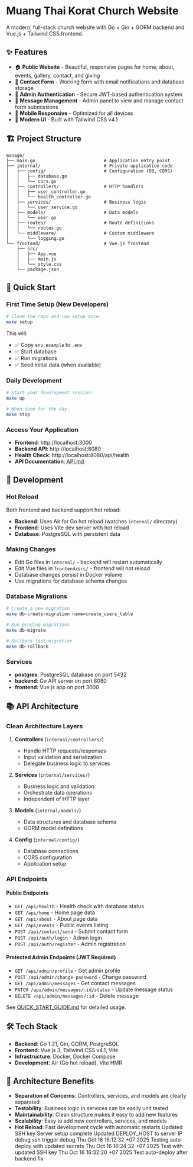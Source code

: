 # Muang Thai Korat Church Website

A modern, full-stack church website with Go + Gin + GORM backend and Vue.js + Tailwind CSS frontend.

## ✨ Features

- 🏠 **Public Website** - Beautiful, responsive pages for home, about, events, gallery, contact, and giving
- 📧 **Contact Form** - Working form with email notifications and database storage
- 🔐 **Admin Authentication** - Secure JWT-based authentication system
- 💬 **Message Management** - Admin panel to view and manage contact form submissions
- 📱 **Mobile Responsive** - Optimized for all devices
- 🎨 **Modern UI** - Built with Tailwind CSS v4.1

## 🏗️ Project Structure

```
manage/
├── main.go                          # Application entry point
├── internal/                        # Private application code
│   ├── config/                      # Configuration (DB, CORS)
│   │   ├── database.go
│   │   └── cors.go
│   ├── controllers/                 # HTTP handlers
│   │   ├── user_controller.go
│   │   └── health_controller.go
│   ├── services/                    # Business logic
│   │   └── user_service.go
│   ├── models/                      # Data models
│   │   └── user.go
│   ├── routes/                      # Route definitions
│   │   └── routes.go
│   └── middleware/                  # Custom middleware
│       └── logging.go
└── frontend/                        # Vue.js frontend
    ├── src/
    │   ├── App.vue
    │   ├── main.js
    │   └── style.css
    └── package.json
```

## 🚀 Quick Start

### First Time Setup (New Developers)

```bash
# Clone the repo and run setup once:
make setup
```

This will:

- ✅ Copy `env.example` to `.env`
- ✅ Start database
- ✅ Run migrations
- ✅ Seed initial data (when available)

### Daily Development

```bash
# Start your development session:
make up

# When done for the day:
make stop
```

### Access Your Application

- **Frontend**: http://localhost:3000
- **Backend API**: http://localhost:8080
- **Health Check**: http://localhost:8080/api/health
- **API Documentation**: [API.md](./API.md)

## 🔧 Development

### Hot Reload

Both frontend and backend support hot reload:

- **Backend**: Uses Air for Go hot reload (watches `internal/` directory)
- **Frontend**: Uses Vite dev server with hot reload
- **Database**: PostgreSQL with persistent data

### Making Changes

- Edit Go files in `internal/` - backend will restart automatically
- Edit Vue files in `frontend/src/` - frontend will hot reload
- Database changes persist in Docker volume
- Use migrations for database schema changes

### Database Migrations

```bash
# Create a new migration
make db-create-migration name=create_users_table

# Run pending migrations
make db-migrate

# Rollback last migration
make db-rollback
```

### Services

- **postgres**: PostgreSQL database on port 5432
- **backend**: Go API server on port 8080
- **frontend**: Vue.js app on port 3000

## 📚 API Architecture

### Clean Architecture Layers

1. **Controllers** (`internal/controllers/`)

   - Handle HTTP requests/responses
   - Input validation and serialization
   - Delegate business logic to services

2. **Services** (`internal/services/`)

   - Business logic and validation
   - Orchestrate data operations
   - Independent of HTTP layer

3. **Models** (`internal/models/`)

   - Data structures and database schema
   - GORM model definitions

4. **Config** (`internal/config/`)
   - Database connections
   - CORS configuration
   - Application setup

### API Endpoints

#### Public Endpoints

- `GET /api/health` - Health check with database status
- `GET /api/home` - Home page data
- `GET /api/about` - About page data
- `GET /api/events` - Public events listing
- `POST /api/contact/send` - Submit contact form
- `POST /api/auth/login` - Admin login
- `POST /api/auth/register` - Admin registration

#### Protected Admin Endpoints (JWT Required)

- `GET /api/admin/profile` - Get admin profile
- `POST /api/admin/change-password` - Change password
- `GET /api/admin/messages` - Get contact messages
- `PATCH /api/admin/messages/:id/status` - Update message status
- `DELETE /api/admin/messages/:id` - Delete message

See [QUICK_START_GUIDE.md](./QUICK_START_GUIDE.md) for detailed usage.

## 🛠️ Tech Stack

- **Backend**: Go 1.21, Gin, GORM, PostgreSQL
- **Frontend**: Vue.js 3, Tailwind CSS v4.1, Vite
- **Infrastructure**: Docker, Docker Compose
- **Development**: Air (Go hot reload), Vite HMR

## 🎯 Architecture Benefits

- **Separation of Concerns**: Controllers, services, and models are clearly separated
- **Testability**: Business logic in services can be easily unit tested
- **Maintainability**: Clean structure makes it easy to add new features
- **Scalability**: Easy to add new controllers, services, and models
- **Hot Reload**: Fast development cycle with automatic restarts
Updated SSH key
Server setup complete
Updated DEPLOY_HOST to server IP
debug ssh
trigger debug Thu Oct 16 16:12:32 +07 2025
Testing auto-deploy with updated secrets Thu Oct 16 16:24:32 +07 2025
Test with updated SSH key Thu Oct 16 16:32:20 +07 2025
Test auto-deploy after backend fix
